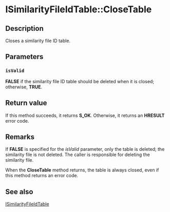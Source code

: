 # ISimilarityFileIdTable::CloseTable

## Description

Closes a similarity file ID table.

## Parameters

### `isValid`

**FALSE** if the similarity file ID table should be deleted when it is closed; otherwise, **TRUE**.

## Return value

If this method succeeds, it returns **S_OK**. Otherwise, it returns an **HRESULT** error code.

## Remarks

If **FALSE** is specified for the *isValid* parameter, only the table is deleted; the similarity file is not deleted. The caller is responsible for deleting the similarity file.

When the **CloseTable** method returns, the table is always closed, even if this method returns an error code.

## See also

[ISimilarityFileIdTable](https://learn.microsoft.com/previous-versions/windows/desktop/api/msrdc/nn-msrdc-isimilarityfileidtable)
